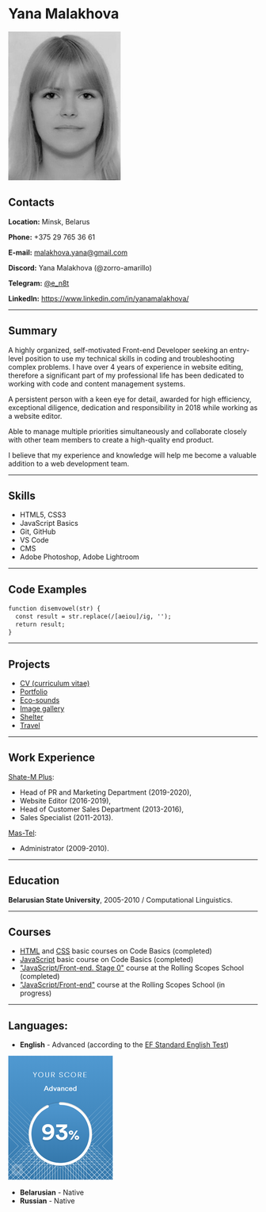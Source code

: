 # Yana Malakhova

![Main photo](main_photo.jpg "Yana Malakhova")

## Contacts

**Location:** Minsk, Belarus

**Phone:** +375 29 765 36 61

**E-mail:** <malakhova.yana@gmail.com>

**Discord:** Yana Malakhova (@zorro-amarillo)

**Telegram:** [@e_n8t](https://t.me/e_n8t "https://t.me/e_n8t")

**LinkedIn:** <https://www.linkedin.com/in/yanamalakhova/>

********

## Summary

A highly organized, self-motivated Front-end Developer seeking an entry-level position to use my technical skills in coding and troubleshooting complex problems. I have over 4 years of experience in website editing, therefore a significant part of my professional life has been dedicated to working with code and content management systems.

А persistent person with a keen eye for detail, awarded for high efficiency, exceptional diligence, dedication and responsibility in 2018 while working as a website editor.

Able to manage multiple priorities simultaneously and collaborate closely with other team members to create a high-quality end product.

I believe that my experience and knowledge will help me become a valuable addition to a web development team.

********

## Skills
- HTML5, CSS3
- JavaScript Basics
- Git, GitHub
- VS Code
- CMS
- Adobe Photoshop, Adobe Lightroom

********

## Code Examples
```
function disemvowel(str) {
  const result = str.replace(/[aeiou]/ig, '');
  return result;
}
```
********

## Projects

- [CV (сurriculum vitae) ](https://zorro-amarillo.github.io/rsschool-cv/ "CV (сurriculum vitae) ")
- [Portfolio](https://rolling-scopes-school.github.io/zorro-amarillo-JSFEPRESCHOOL/portfolio/ "Portfolio")
- [Eco-sounds](https://rolling-scopes-school.github.io/zorro-amarillo-JSFEPRESCHOOL/js30-1/ "Eco-sounds")
- [Image gallery](https://rolling-scopes-school.github.io/zorro-amarillo-JSFEPRESCHOOL/js30-2/ "Image gallery")
- [Shelter](https://rolling-scopes-school.github.io/zorro-amarillo-JSFE2022Q1/shelter/pages/main/ "Shelter")
- [Travel](https://rolling-scopes-school.github.io/zorro-amarillo-JSFEPRESCHOOL/travel/ "Travel")


********

## Work Experience
[Shate-M Plus](https://shate-m.by "Shate-M Plus Website"):
- Head of PR and Marketing Department (2019-2020),
- Website Editor (2016-2019),
- Head of Customer Sales Department (2013-2016),
- Sales Specialist (2011-2013).

[Mas-Tel](https://yandex.by/maps/org/bomba_internet_tsentr_iooo_mas_tel/1120029198/?ll=27.633400%2C53.911216&z=16 "Mas-Tel Location"):
- Administrator (2009-2010).

********

## Education
**Belarusian State University**, 2005-2010 / Computational Linguistics.

********

## Courses
- [HTML](https://ru.code-basics.com/languages/html "HTML basic course") and [CSS](https://code-basics.com/languages/css "CSS basic course") basic courses on Code Basics (completed)
- [JavaScript](https://ru.code-basics.com/languages/javascript "JavaScript basic course") basic course on Code Basics (completed)
- ["JavaScript/Front-end. Stage 0"](https://rs.school/js-stage0/ "https://rs.school/js-stage0/") course at the Rolling Scopes School (completed)
- ["JavaScript/Front-end"](https://rs.school/js/ "https://rs.school/js/") course at the Rolling Scopes School (in progress)


********

## Languages:
- **English** - Advanced
(according to the [EF Standard English Test](www.efset.org "www.efset.org"))

![EF SET result](EF_SET.png "EF SET result")
- **Belarusian** - Native
- **Russian** - Native